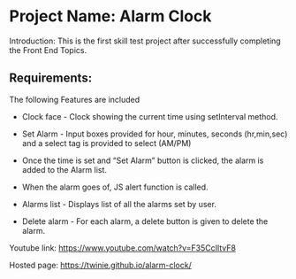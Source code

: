 # Project Name: Alarm Clock

Introduction: This is the first skill test project after successfully completing the Front End Topics.

## Requirements:

The following Features are included

- Clock face - Clock showing the current time using setInterval method.

- Set Alarm - Input boxes provided for hour, minutes, seconds (hr,min,sec) and a select tag is provided to select (AM/PM)

- Once the time is set and “Set Alarm” button is clicked, the alarm is added to the Alarm list.

- When the alarm goes of, JS alert function is called.

- Alarms list - Displays list of all the alarms set by user.

- Delete alarm - For each alarm, a delete button is given to delete the alarm.

Youtube link: https://www.youtube.com/watch?v=F35CcIltvF8

Hosted page: https://twinie.github.io/alarm-clock/

